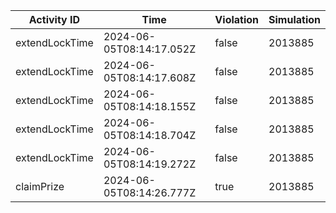 | Activity ID | Time | Violation | Simulation |
| --- | --- | --- | --- |
| extendLockTime | 2024-06-05T08:14:17.052Z | false | 2013885 |
| extendLockTime | 2024-06-05T08:14:17.608Z | false | 2013885 |
| extendLockTime | 2024-06-05T08:14:18.155Z | false | 2013885 |
| extendLockTime | 2024-06-05T08:14:18.704Z | false | 2013885 |
| extendLockTime | 2024-06-05T08:14:19.272Z | false | 2013885 |
| claimPrize | 2024-06-05T08:14:26.777Z | true | 2013885 |